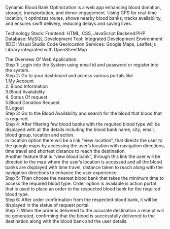 Dynamic Blood Bank Optimization is a web app enhancing blood donation, storage, transportation, and donor engagement. Using GPS for real-time location, it optimizes routes, shows nearby blood banks, tracks availability, and ensures swift delivery, reducing delays and saving lives.

Technology Stack: 
Frontend: HTML, CSS, JavaScript 
Backend:PHP 
Database: MySQL
Development Tool: Integrated Development Environment (IDE): Visual Studio Code
Geolocation Services: Google Maps, Leaflet.js Library integrated with OpenStreetMap

The Overview Of Web Application:      
Step 1:  Login into the System using email id and password or register into the system.         
Step 2:  Go to your dashboard and access various portals like              
                                               1.My Account    
                                               2. Blood Information          
                                               3.Blood Availability          
                                               4. Status Of request            
                                               5.Blood Donation Request            
                                               6.Logout                                
Step 3:  Go to the Blood Availability and search for the blood that blood that is required.                                         
Step 4:  After filtering few blood banks with the required blood type will be displayed with all the details including the blood bank name, city, email, blood group, location and action.                        
In location option there will be a link “view location”, that directs the user to the google maps by accessing the user’s location with navigation directions, time travel and shortest distance to reach 
the destination.                                                      
Another feature that is “view blood bank”, through this link the user will be directed to the map where the user’s location is accessed and all the blood banks are displayed with time travel, distance taken to reach along with the navigation directions to enhance the user experience.                                                      
Step 5:   Then choose the nearest blood bank that takes the minimum time to access the required blood type. Order option is available is action portal that is used to place an order to the respected blood bank for the required blood type.                                                  
Step 6:   After order confirmation from the respected blood bank, it will be displayed in the status of request portal.                                                                
Step 7:   When the order is delivered to the accurate destination a receipt will be generated, confirming that the blood is successfully delivered to the destination along with the blood bank and the user details.             
